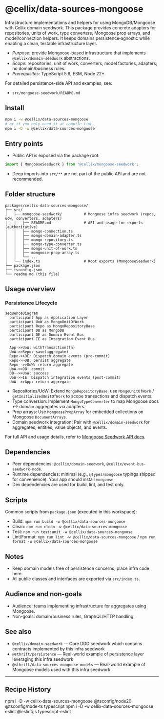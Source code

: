 # @cellix/data-sources-mongoose

Infrastructure implementations and helpers for using MongoDB/Mongoose with Cellix domain seedwork. This package provides concrete adapters for repositories, units of work, type converters, Mongoose prop arrays, and model/connection helpers. It keeps domains persistence‑agnostic while enabling a clean, testable infrastructure layer.

- *Purpose*: provide Mongoose-based infrastructure that implements `@cellix/domain-seedwork` abstractions.
- *Scope*: repositories, unit of work, converters, model factories, adapters; no domain/business rules.
- *Prerequisites*: TypeScript 5.8, ESM, Node 22+.

For detailed persistence-side API and examples, see:
- `src/mongoose-seedwork/README.md`

## Install

```sh
npm i -w @cellix/data-sources-mongoose
# or if you only need it at compile-time
npm i -D -w @cellix/data-sources-mongoose
```

## Entry points

- Public API is exposed via the package root:
```ts
import { MongooseSeedwork } from '@cellix/mongoose-seedwork';
```
- Deep imports into `src/**` are not part of the public API and are not recommended.

## Folder structure

```
packages/cellix-data-sources-mongoose/
├── src/
│   ├── mongoose-seedwork/          # Mongoose infra seedwork (repos, uow, converters, adapters)
│   │   ├── README.md               # API and usage for exports (authoritative)
│   │   ├── mongo-connection.ts
│   │   ├── mongo-domain-adapter.ts
│   │   ├── mongo-repository.ts
│   │   ├── mongo-type-converter.ts
│   │   ├── mongo-unit-of-work.ts
│   │   ├── mongoose-prop-array.ts
│   │   └── ...
│   └── index.ts                    # Root exports (MongooseSeedwork)
├── package.json
├── tsconfig.json
└── readme.md (this file)
```

## Usage overview

### Persistence Lifecycle
```mermaid
sequenceDiagram
  participant App as Application Layer
  participant UoW as MongoUnitOfWork
  participant Repo as MongoRepositoryBase
  participant DB as MongoDB
  participant DE as Domain Event Bus
  participant IE as Integration Event Bus

  App->>UoW: withTransaction(fn)
  UoW->>Repo: save(aggregate)
  Repo->>DE: Dispatch domain events (pre-commit)
  Repo->>DB: persist aggregate
  Repo-->>UoW: return aggregate
  UoW->>DB: commit
  DB-->>UoW: success
  UoW->>IE: Dispatch integration events (post-commit)
  UoW-->>App: return aggregate
```

- Repositories/UoW: Extend `MongoRepositoryBase`, use `MongoUnitOfWork` / `getInitializedUnitOfWork` to scope transactions and dispatch events.
- Type conversion: Implement `MongoTypeConverter` to map Mongoose docs ↔ domain aggregates via adapters.
- Prop arrays: Use `MongoosePropArray` for embedded collections on Mongoose `DocumentArray`s.
- Domain seedwork integration: Pair with `@cellix/domain-seedwork` for aggregates, entities, value objects, and events.

For full API and usage details, refer to [Mongoose Seedwork API docs](src/mongoose-seedwork/README.md).

## Dependencies

- Peer dependencies: `@cellix/domain-seedwork`, `@cellix/event-bus-seedwork-node`.
- Runtime dependencies: minimal (e.g., `@types/mongoose` typings shipped for convenience). Your app should install `mongoose`.
- Dev dependencies are used for build, lint, and test only.

## Scripts

Common scripts from `package.json` (executed in this workspace):

- Build: `npm run build -w @cellix/data-sources-mongoose`
- Clean: `npm run clean -w @cellix/data-sources-mongoose`
- Test: `npm run test:unit -w @cellix/data-sources-mongoose`
- Lint/Format: `npm run lint -w @cellix/data-sources-mongoose` / `npm run format -w @cellix/data-sources-mongoose`

## Notes

- Keep domain models free of persistence concerns; place infra code here.
- All public classes and interfaces are exported via `src/index.ts`.

## Audience and non-goals

- Audience: teams implementing infrastructure for aggregates using Mongoose.
- Non-goals: domain/business rules, GraphQL/HTTP handling.

## See also

- `@cellix/domain-seedwork` — Core DDD seedwork which contains contracts implemented by this infra seedwork
- `@sthrift/persistence` — Real-world example of persistence layer leveraging this infra seedwork
- `@sthrift/data-sources-mongoose-models` — Real-world example of Mongoose models used with this infra seedwork

---

## Recipe History

npm i -D -w cellix-data-sources-mongoose @tsconfig/node20 @tsconfig/node-ts typescript
npm i -D -w cellix-data-sources-mongoose eslint @eslint/js typescript-eslint